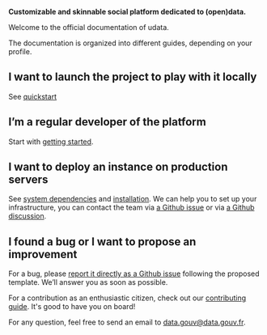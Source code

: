 **Customizable and skinnable social platform dedicated to (open)data.**

Welcome to the official documentation of udata. 

The documentation is organized into different guides, depending on your profile.

## I want to launch the project to play with it locally

See [quickstart](quickstart.md)

## I’m a regular developer of the platform

Start with [getting started](getting-started.md).

## I want to deploy an instance on production servers

See [system dependencies](system-dependencies.md) and [installation](installation.md).
We can help you to set up your infrastructure, you can contact the team via [a Github issue][github-new-issue] or via [a Github discussion][github-discussions].

## I found a bug or I want to propose an improvement

For a bug, please [report it directly as a Github issue][github-new-issue] following the proposed template. We’ll answer you as soon as possible.

For a contribution as an enthusiastic citizen, check out our [contributing guide](contributing-guide.md). It's good to have you on board!

For any question, feel free to send an email to [data.gouv@data.gouv.fr](mailto:data.gouv@data.gouv.fr).

[github-new-issue]: https://github.com/opendatateam/udata/issues/new
[github-discussions]: https://github.com/opendatateam/udata/discussions/2721
